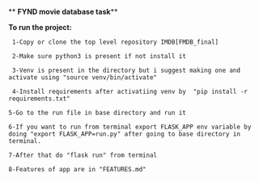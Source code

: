 ** **FYND movie database task****

**To run the project:**

` 1-Copy or clone the top level repository IMDB[FMDB_final]`


` 2-Make sure python3 is present if not install it`


` 3-Venv is present in the directory but i suggest making one and activate using "source venv/bin/activate"`


` 4-Install requirements after activatiing venv by 
   "pip install -r requirements.txt"`
 
 `5-Go to the run file in base directory and run it`
 
 `6-If you want to run from terminal export FLASK_APP env variable by doing "export FLASK_APP=run.py" after going to base directory in terminal.`
 
 `7-After that do "flask run" from terminal`
 
 `8-Features of app are in "FEATURES.md"`
